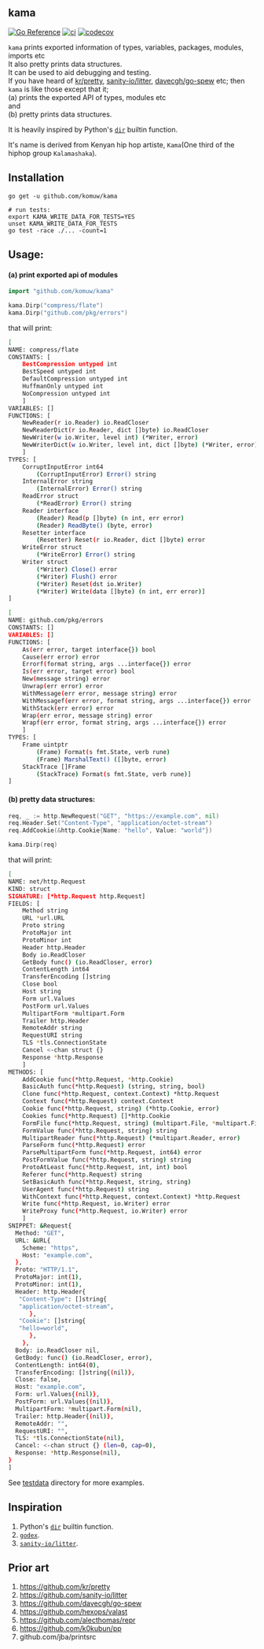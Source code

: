 ## kama          

[![Go Reference](https://pkg.go.dev/badge/github.com/komuw/kama.svg)](https://pkg.go.dev/github.com/komuw/kama)
[![ci](https://github.com/komuw/kama/workflows/kama%20ci/badge.svg)](https://github.com/komuw/kama/actions)
[![codecov](https://codecov.io/gh/komuw/kama/branch/main/graph/badge.svg)](https://codecov.io/gh/komuw/kama)


`kama` prints exported information of types, variables, packages, modules, imports etc     
It also pretty prints data structures.    
It can be used to aid debugging and testing.        
If you have heard of [kr/pretty](https://github.com/kr/pretty), [sanity-io/litter](https://github.com/sanity-io/litter), [davecgh/go-spew](https://github.com/davecgh/go-spew) etc; then `kama` is like those except that it;   
(a) prints the exported API of types, modules etc     
and     
(b) pretty prints data structures.         

It is heavily inspired by Python's [`dir`](https://docs.python.org/3/library/functions.html#dir) builtin function.       

It's name is derived from Kenyan hip hop artiste, `Kama`(One third of the hiphop group `Kalamashaka`).                               


## Installation

```shell
go get -u github.com/komuw/kama
```   

```shell
# run tests:
export KAMA_WRITE_DATA_FOR_TESTS=YES
unset KAMA_WRITE_DATA_FOR_TESTS
go test -race ./... -count=1
```


## Usage:    

#### (a) print exported api of modules
```go
import "github.com/komuw/kama"

kama.Dirp("compress/flate")
kama.Dirp("github.com/pkg/errors")
```
that will print:
```bash
[
NAME: compress/flate
CONSTANTS: [
	BestCompression untyped int 
	BestSpeed untyped int 
	DefaultCompression untyped int 
	HuffmanOnly untyped int 
	NoCompression untyped int 
	]
VARIABLES: []
FUNCTIONS: [
	NewReader(r io.Reader) io.ReadCloser 
	NewReaderDict(r io.Reader, dict []byte) io.ReadCloser 
	NewWriter(w io.Writer, level int) (*Writer, error) 
	NewWriterDict(w io.Writer, level int, dict []byte) (*Writer, error) 
	]
TYPES: [
	CorruptInputError int64
		(CorruptInputError) Error() string 
	InternalError string
		(InternalError) Error() string 
	ReadError struct
		(*ReadError) Error() string 
	Reader interface
		(Reader) Read(p []byte) (n int, err error)
		(Reader) ReadByte() (byte, error) 
	Resetter interface
		(Resetter) Reset(r io.Reader, dict []byte) error 
	WriteError struct
		(*WriteError) Error() string 
	Writer struct
		(*Writer) Close() error
		(*Writer) Flush() error
		(*Writer) Reset(dst io.Writer)
		(*Writer) Write(data []byte) (n int, err error)]
]
```
```bash
[
NAME: github.com/pkg/errors
CONSTANTS: []
VARIABLES: []
FUNCTIONS: [
	As(err error, target interface{}) bool 
	Cause(err error) error 
	Errorf(format string, args ...interface{}) error 
	Is(err error, target error) bool 
	New(message string) error 
	Unwrap(err error) error 
	WithMessage(err error, message string) error 
	WithMessagef(err error, format string, args ...interface{}) error 
	WithStack(err error) error 
	Wrap(err error, message string) error 
	Wrapf(err error, format string, args ...interface{}) error 
	]
TYPES: [
	Frame uintptr
		(Frame) Format(s fmt.State, verb rune)
		(Frame) MarshalText() ([]byte, error) 
	StackTrace []Frame
		(StackTrace) Format(s fmt.State, verb rune)]
]
```

#### (b) pretty data structures:
```go
req, _ := http.NewRequest("GET", "https://example.com", nil)
req.Header.Set("Content-Type", "application/octet-stream")
req.AddCookie(&http.Cookie{Name: "hello", Value: "world"})

kama.Dirp(req)
```
that will print:
```bash
[
NAME: net/http.Request
KIND: struct
SIGNATURE: [*http.Request http.Request]
FIELDS: [
	Method string 
	URL *url.URL 
	Proto string 
	ProtoMajor int 
	ProtoMinor int 
	Header http.Header 
	Body io.ReadCloser 
	GetBody func() (io.ReadCloser, error) 
	ContentLength int64 
	TransferEncoding []string 
	Close bool 
	Host string 
	Form url.Values 
	PostForm url.Values 
	MultipartForm *multipart.Form 
	Trailer http.Header 
	RemoteAddr string 
	RequestURI string 
	TLS *tls.ConnectionState 
	Cancel <-chan struct {} 
	Response *http.Response 
	]
METHODS: [
	AddCookie func(*http.Request, *http.Cookie) 
	BasicAuth func(*http.Request) (string, string, bool) 
	Clone func(*http.Request, context.Context) *http.Request 
	Context func(*http.Request) context.Context 
	Cookie func(*http.Request, string) (*http.Cookie, error) 
	Cookies func(*http.Request) []*http.Cookie 
	FormFile func(*http.Request, string) (multipart.File, *multipart.FileHeader, error) 
	FormValue func(*http.Request, string) string 
	MultipartReader func(*http.Request) (*multipart.Reader, error) 
	ParseForm func(*http.Request) error 
	ParseMultipartForm func(*http.Request, int64) error 
	PostFormValue func(*http.Request, string) string 
	ProtoAtLeast func(*http.Request, int, int) bool 
	Referer func(*http.Request) string 
	SetBasicAuth func(*http.Request, string, string) 
	UserAgent func(*http.Request) string 
	WithContext func(*http.Request, context.Context) *http.Request 
	Write func(*http.Request, io.Writer) error 
	WriteProxy func(*http.Request, io.Writer) error 
	]
SNIPPET: &Request{
  Method: "GET",
  URL: &URL{
    Scheme: "https",
    Host: "example.com",
  },
  Proto: "HTTP/1.1",
  ProtoMajor: int(1),
  ProtoMinor: int(1),
  Header: http.Header{
   "Content-Type": []string{
   "application/octet-stream",
      }, 
   "Cookie": []string{
   "hello=world",
      }, 
    },
  Body: io.ReadCloser nil,
  GetBody: func() (io.ReadCloser, error),
  ContentLength: int64(0),
  TransferEncoding: []string{(nil)},
  Close: false,
  Host: "example.com",
  Form: url.Values{(nil)},
  PostForm: url.Values{(nil)},
  MultipartForm: *multipart.Form(nil),
  Trailer: http.Header{(nil)},
  RemoteAddr: "",
  RequestURI: "",
  TLS: *tls.ConnectionState(nil),
  Cancel: <-chan struct {} (len=0, cap=0),
  Response: *http.Response(nil),
}
]
```
See [testdata](testdata) directory for more examples.    


## Inspiration
1. Python's [`dir`](https://docs.python.org/3/library/functions.html#dir) builtin function.    
2. [`godex`](https://pkg.go.dev/golang.org/x/tools/cmd/godex).   
3. [`sanity-io/litter`](https://github.com/sanity-io/litter).

## Prior art
1. https://github.com/kr/pretty
2. https://github.com/sanity-io/litter
3. https://github.com/davecgh/go-spew
4. https://github.com/hexops/valast
5. https://github.com/alecthomas/repr
6. https://github.com/k0kubun/pp
7. github.com/jba/printsrc
